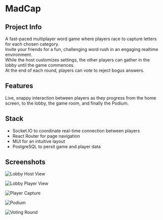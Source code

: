 # MadCap

## Project Info

A fast-paced multiplayer word game where players race to capture letters for each chosen category. 
<br>
Invite your friends for a fun, challenging word rush in an engaging realtime environment. 
<br>
While the host customizes settings, the other players can gather in the lobby until the game commences. 
<br>
At the end of each round, players can vote to reject bogus answers.

## Features
Live, snappy interaction between players as they progress from the home screen, to the lobby, the game room, and finally the Podium.

## Stack
- Socket.IO to coordinate real-time connection between players
- React Router for page navigation
- MUI for an intuitive layout
- PostgreSQL to persit game and player data

## Screenshots
![Lobby Host View]()

![Lobby Player View]()

![Player Capture]()

![Podium]()

![Voting Round]()
